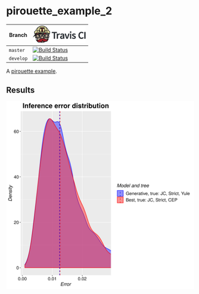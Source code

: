 # pirouette_example_2

Branch   |[![Travis CI logo](pics/TravisCI.png)](https://travis-ci.org)
---------|---------------------------------------
`master` |[![Build Status](https://travis-ci.org/richelbilderbeek/pirouette_example_2.svg?branch=master)](https://travis-ci.org/richelbilderbeek/pirouette_example_2)
`develop`|[![Build Status](https://travis-ci.org/richelbilderbeek/pirouette_example_2.svg?branch=develop)](https://travis-ci.org/richelbilderbeek/pirouette_example_2)

A [pirouette example](https://github.com/richelbilderbeek/pirouette_examples).

## Results

![](example_2/errors.png)